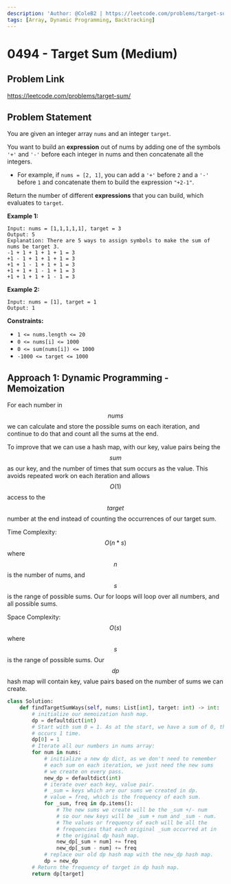 ```yaml
---
description: 'Author: @ColeB2 | https://leetcode.com/problems/target-sum/'
tags: [Array, Dynamic Programming, Backtracking]
---
```


# 0494 - Target Sum (Medium)

## Problem Link

https://leetcode.com/problems/target-sum/

## Problem Statement

You are given an integer array `nums` and an integer `target`.

You want to build an **expression** out of nums by adding one of the symbols `'+'` and `'-'` before each integer in nums and then concatenate all the integers.

- For example, if `nums = [2, 1]`, you can add a `'+'` before `2` and a `'-'` before `1` and concatenate them to build the expression `"+2-1"`.

Return the number of different **expressions** that you can build, which evaluates to `target`.

**Example 1:**

```
Input: nums = [1,1,1,1,1], target = 3
Output: 5
Explanation: There are 5 ways to assign symbols to make the sum of nums be target 3.
-1 + 1 + 1 + 1 + 1 = 3
+1 - 1 + 1 + 1 + 1 = 3
+1 + 1 - 1 + 1 + 1 = 3
+1 + 1 + 1 - 1 + 1 = 3
+1 + 1 + 1 + 1 - 1 = 3
```

**Example 2:**

```
Input: nums = [1], target = 1
Output: 1
```

**Constraints:**

- `1 <= nums.length <= 20`
- `0 <= nums[i] <= 1000`
- `0 <= sum(nums[i]) <= 1000`
- `-1000 <= target <= 1000`

## Approach 1: Dynamic Programming - Memoization

For each number in $$nums$$ we can calculate and store the possible sums on each iteration, and continue to do that and count all the sums at the end. 

To improve that we can use a hash map, with our key, value pairs being the $$sum$$ as our key, and the number of times that sum occurs as the value. This avoids repeated work on each iteration and allows $$O(1)$$ access to the $$target$$ number at the end instead of counting the occurrences of our target sum.

Time Complexity: $$O(n * s)$$ where $$n$$ is the number of nums, and $$s$$ is the range of possible sums. Our for loops will loop over all numbers, and all possible sums.

Space Complexity: $$O(s)$$ where $$s$$ is the range of possible sums. Our $$dp$$ hash map will contain key, value pairs based on the number of sums we can create.

<Tabs>
<TabItem value="python" label="Python">
<SolutionAuthor name="@ColeB2"/>

```py
class Solution:
    def findTargetSumWays(self, nums: List[int], target: int) -> int:
        # initialize our memoization hash map.
        dp = defaultdict(int)
        # Start with sum 0 = 1. As at the start, we have a sum of 0, that
        # occurs 1 time.
        dp[0] = 1
        # Iterate all our numbers in nums array:
        for num in nums:
            # initialize a new dp dict, as we don't need to remember
            # each sum on each iteration, we just need the new sums
            # we create on every pass.
            new_dp = defaultdict(int)
            # iterate over each key, value pair. 
            # _sum = keys which are our sums we created in dp.
            # value = freq, which is the frequency of each sum.
            for _sum, freq in dp.items():
                # The new sums we create will be the _sum +/- num
                # so our new keys will be _sum + num and _sum - num.
                # The values or frequency of each will be all the 
                # frequencies that each original _sum occurred at in 
                # the original dp hash map.
                new_dp[_sum + num] += freq
                new_dp[_sum - num] += freq
            # replace our old dp hash map with the new_dp hash map.
            dp = new_dp
        # Return the frequency of target in dp hash map.
        return dp[target]
```

</TabItem>
</Tabs>
